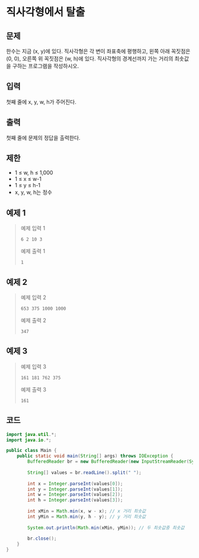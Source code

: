 # 직사각형에서 탈출

## 문제
한수는 지금 (x, y)에 있다. 직사각형은 각 변이 좌표축에 평행하고, 왼쪽 아래 꼭짓점은 (0, 0), 오른쪽 위 꼭짓점은 (w, h)에 있다. 직사각형의 경계선까지 가는 거리의 최솟값을 구하는 프로그램을 작성하시오.

## 입력
첫째 줄에 x, y, w, h가 주어진다.

## 출력
첫째 줄에 문제의 정답을 출력한다.

## 제한
- 1 ≤ w, h ≤ 1,000
- 1 ≤ x ≤ w-1
- 1 ≤ y ≤ h-1
- x, y, w, h는 정수

## 예제 1

> 예제 입력 1
> ```
> 6 2 10 3
> ```
> 예제 출력 1
> ```
> 1
> ```

## 예제 2

> 예제 입력 2
> ```
> 653 375 1000 1000
> ```
> 예제 출력 2
> ```
> 347
> ```

## 예제 3

> 예제 입력 3
> ```
> 161 181 762 375
> ```
> 예제 출력 3
> ```
> 161
> ```


## 코드
```java
import java.util.*;
import java.io.*;

public class Main {
    public static void main(String[] args) throws IOException {
	    BufferedReader br = new BufferedReader(new InputStreamReader(System.in));
	    
        String[] values = br.readLine().split(" ");
        
        int x = Integer.parseInt(values[0]);
        int y = Integer.parseInt(values[1]);
        int w = Integer.parseInt(values[2]);
        int h = Integer.parseInt(values[3]);
        
        int xMin = Math.min(x, w - x); // x 거리 최솟값
        int yMin = Math.min(y, h - y); // y 거리 최솟값
        
        System.out.println(Math.min(xMin, yMin)); // 두 최솟값중 최솟값
        
        br.close();
    }
}
```
